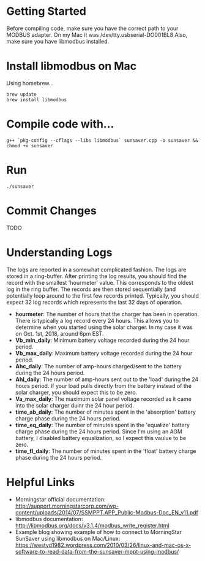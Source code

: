 # Getting Started
Before compiling code, make sure you have the correct path to your MODBUS adapter.  On my Mac it was /dev/tty.usbserial-DO001BL8
Also, make sure you have libmodbus installed.

# Install libmodbus on Mac
Using homebrew...

```
brew update
brew install libmodbus
```

# Compile code with...

```
g++ `pkg-config --cflags --libs libmodbus` sunsaver.cpp -o sunsaver && chmod +x sunsaver
```

# Run
`./sunsaver`

# Commit Changes
TODO

# Understanding Logs
The logs are reported in a somewhat complicated fashion. The logs are stored in a ring-buffer.  After printing the log results, you should find the record with the smallest 'hourmeter' value.  This corresponds to the oldest log in the ring buffer.  The records are then stored sequentially (and potentially loop around to the first few records printed.  Typically, you should expect 32 log records which represents the last 32 days of operation.
- **hourmeter**: The number of hours that the charger has been in operation.  There is typically a log record every 24 hours.  This allows you to determine when you started using the solar charger.  In my case it was on Oct. 1st, 2018, around 6pm EST.
- **Vb_min_daily**: Minimum battery voltage recorded during the 24 hour period.  
- **Vb_max_daily**: Maximum battery voltage recorded during the 24 hour period.
- **Ahc_daily**: The number of amp-hours charged/sent to the battery during the 24 hours period.
- **Ahl_daily**: The number of amp-hours sent out to the 'load' during the 24 hours period. If your load pulls directly from the battery instead of the solar charger, you should expect this to be zero.
- **Va_max_daily**: The maximum solar panel voltage recorded as it came into the solar charger duinr the 24 hour period.
- **time_ab_daily**: The number of minutes spent in the 'absorption' battery charge phase during the 24 hours period.
- **time_eq_daily**: The number of minutes spent in the 'equalize' battery charge phase during the 24 hours period.  Since I'm using an AGM battery, I disabled battery equalization, so I expect this vaulue to be zero.
- **time_fl_daily**: The number of minutes spent in the 'float' battery charge phase during the 24 hours period.

# Helpful Links
- Morningstar official documentation: http://support.morningstarcorp.com/wp-content/uploads/2014/07/SSMPPT.APP_Public-Modbus-Doc_EN_v11.pdf 
- libmodbus documentation: http://libmodbus.org/docs/v3.1.4/modbus_write_register.html
- Example blog showing example of how to connect to MorningStar SunSaver using libmodbus on Mac/Linux: https://westyd1982.wordpress.com/2010/03/26/linux-and-mac-os-x-software-to-read-data-from-the-sunsaver-mppt-using-modbus/

